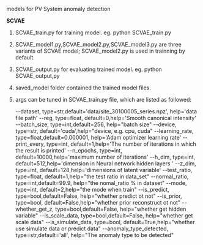 models for PV System anomaly detection

**SCVAE**

1. SCVAE_train.py for training model.   eg. python SCVAE_train.py

2. SCVAE_model1.py,SCVAE_model2.py,SCVAE_model3.py are three variants of SCVAE model; SCVAE_model2.py is used in trainning by default.

3. SCVAE_output.py for evaluating trained model.   eg. python SCVAE_output,py

4. saved_model folder contained the trained model files.

5. args can be tuned in SCVAE_train.py file, which are listed as followed:

    --dataset, type=str,default='data/site_30100005_series.npz', help='data file path'
    --reg, type=float, default=0,help='Smooth canonical intensity'
    --batch_size, type=int,default=256, help="batch size"
    --device, type=str, default='cuda',help="device, e.g. cpu, cuda"
    --learning_rate, type=float,default=0.000001, help='Adam optimizer learning rate'
    --print_every, type=int, default=1,help='The number of iterations in which the result is printed'
    --n_epochs, type=int, default=10000,help='maximum number of iterations'
    --h_dim, type=int, default=512,help='dimension in Neural network hidden layers '
    --z_dim, type=int, default=128,help='dimensions of latent variable'
    --test_ratio, type=float, default=1,help="the test ratio in data_set"
    --normal_ratio, type=int,default=99.9, help="the nomal_ratio % in dataset"
    --mode, type=int, default=2,help="the mode when train"
    --is_predict, type=bool,default=False, help="whether predict ot not"
    --is_prior, type=bool, default=False,help="whether prior reconstruct ot not"
    --whether_get_z, type=bool,default=False, help="whether get hidden variable"
    --is_scale_data, type=bool,default=False, help="whether get scale data"
    --is_simulate_data, type=bool, default=True,help="whether use simulate data or predict data"
    --anomaly_type_detected, type=str,default='all', help="The anomaly type to be detected"
